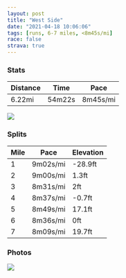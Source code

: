 ```yaml
---
layout: post
title: "West Side"
date: "2021-04-18 10:06:06"
tags: [runs, 6-7 miles, <8m45s/mi]
race: false
strava: true
---
```


### Stats

| Distance | Time | Pace |
|----------|------|------|
|6.22mi|54m22s|8m45s/mi|

<img src='https://maps.googleapis.com/maps/api/staticmap?maptype=roadmap&path=enc:ihwwF~vsbMYXS^Mj@SREHAN]j@k@zC?PIf@IVGJGBCXKTk@[QYMKQE_@AYKa@[a@AU]kBkA[@Mh@EV?ZMn@Yr@a@tBy@|BWdAKREDs@a@e@?i@[ODSTQJW?ICeBiAe@Q[CSIuA_A]a@Si@Gi@BsAm@_Bm@e@}AaAo@s@o@]s@y@WQe@o@YC_Ao@[MuAoASWy@]a@YUYkBiAa@_@OYoAc@]OG@YCU@cAM}@YsA}@c@OWBw@[WEk@?yBSeAYi@c@UWyAs@u@m@eAu@a@Se@Ae@MgBuA_@OsAcAi@W[WEIk@Kk@?a@KgAgA[c@m@Qc@m@GYQSyAgAWY}@wAe@[a@_@MECGOKs@Y[Iy@_@]UIYMKm@AUIc@[a@SqB]UU]WoCyAqA]a@UWUyA_A]Mk@g@gD_Bs@k@i@WeAm@yDqCc@MgAu@uC_B_@_@cAe@{BsAeAu@i@WWW]QwDgCsC{A}@o@sB{@wCkBgAg@a@Ya@]_@e@]UeCyAsByAl@\hBz@jBhAbCzBhB|@nAr@XVxAj@jAz@|@f@jA`Af@Zd@P^Zb@Xb@LZR^Nb@`@l@b@dClA|@l@bAf@jAdAr@^^XlCzA~AfAlDxBz@b@~@n@h@PnAdAZPp@j@d@RVDbErBxB~@LDb@?z@OPIDI@OHGVGbCTv@?XFHJH@VGp@L~@FZNfBl@pAr@ZVPHPRx@p@v@z@LDPOPk@Ly@Pi@DQAKBUASLe@l@oA|@DhC`@`@EXFVd@\Vh@\r@RNAR^\Pv@RNPd@EP`@NR^rA|Ad@h@Fz@d@NNb@Rd@Bh@G^J`AC`@DHVPR|@p@Jp@Fx@nAz@XF?ZC`@VZZPZt@Vd@VNtBdBZ`@f@^TThAl@f@H|@`@Z`@AF\Hb@Bd@mA\oA?M`@oAF]De@F]f@mAVWJ[JC\DdAd@NPf@@LHRARPb@Hd@l@b@F^L`@ZNVb@XHDf@BTNj@l@NXDDTBn@ENZh@Tx@@JP\CRT`@NbA@PLf@g@L?BBPh@b@z@L`@nAlATd@Hd@\^d@ETF?DVDn@f@LTx@RLRv@j@d@h@XPXD&key=AIzaSyC1MId7bFpkLXNAaYhBSTb8jLyiSqzbDtM&size=800x800&markers=color:yellow|label:S|40.75669,-73.99808&markers=color:green|label:F|40.75635999999997,-73.99751999999992'>

### Splits

| Mile | Pace | Elevation |
|------|------|-----------|
|1|9m02s/mi|-28.9ft|
|2|9m00s/mi|1.3ft|
|3|8m31s/mi|2ft|
|4|8m37s/mi|-0.7ft|
|5|8m49s/mi|17.1ft|
|6|8m36s/mi|0ft|
|7|8m09s/mi|19.7ft|

### Photos
<img src='https://dgtzuqphqg23d.cloudfront.net/6jLAEEApuEkYulZqUO24EOqVtgNJPJ4fDTvVbH714dc-614x768.jpg'>
